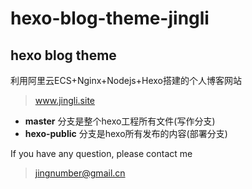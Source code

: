# hexo-blog-theme-jingli
hexo blog theme
---
利用阿里云ECS+Nginx+Nodejs+Hexo搭建的个人博客网站
> www.jingli.site
+ **master** 分支是整个hexo工程所有文件(写作分支)
+ **hexo-public** 分支是hexo所有发布的内容(部署分支)

If you have any question, please contact me
> jingnumber@gmail.cn
